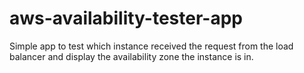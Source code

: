 # aws-availability-tester-app
Simple app to test which instance received the request from the load balancer and display the availability zone the instance is in.
